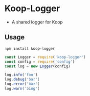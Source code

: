 # Koop-Logger
* A shared logger for Koop

## Usage
`npm install koop-logger`
```javascript
const Logger = require('koop-logger')
const config = require('config')
const log = new Logger(config)

log.info('foo')
log.debug('bar')
log.error('baz')
log.warn('bing')
```

